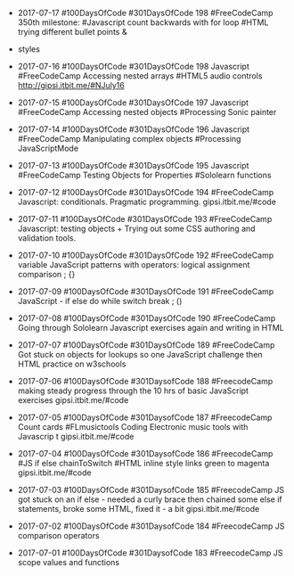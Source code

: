 * 2017-07-17 #100DaysOfCode #301DaysOfCode 198 #FreeCodeCamp 350th milestone: #Javascript count backwards with for loop #HTML trying different bullet points & <li> styles  

* 2017-07-16 #100DaysOfCode #301DaysOfCode 198 Javascript #FreeCodeCamp Accessing nested arrays #HTML5 audio controls http://gipsi.itbit.me/#NJuly16

* 2017-07-15 #100DaysOfCode #301DaysOfCode 197 Javascript #FreeCodeCamp Accessing nested objects #Processing Sonic painter

* 2017-07-14 #100DaysOfCode #301DaysOfCode 196 Javascript #FreeCodeCamp Manipulating complex objects #Processing JavaScriptMode

* 2017-07-13 #100DaysOfCode #301DaysOfCode 195 Javascript  #FreeCodeCamp Testing Objects for Properties #Sololearn functions

* 2017-07-12 #100DaysOfCode #301DaysOfCode 194 #FreeCodeCamp Javascript: conditionals. Pragmatic programming. gipsi.itbit.me/#code

* 2017-07-11 #100DaysOfCode #301DaysOfCode 193 #FreeCodeCamp Javascript: testing objects + Trying out some CSS authoring and validation tools. 

* 2017-07-10 #100DaysOfCode #301DaysOfCode 192 #FreeCodeCamp variable JavaScript patterns with operators: logical assignment comparison  ; {}

* 2017-07-09  #100DaysOfCode #301DaysOfCode 191 #FreeCodeCamp JavaScript - if else do while switch break ; ()


* 2017-07-08 #100DaysOfCode #301DaysOfCode 190 #FreeCodeCamp Going through Sololearn Javascript exercises again and  writing in HTML 

* 2017-07-07 #100DaysOfCode #301DaysOfCode 189 #FreeCodeCamp Got stuck on objects for lookups so one JavaScript challenge then HTML practice on w3schools

* 2017-07-06 #100DaysOfCode #301DaysofCode 188 #FreecodeCamp making steady progress through the 10 hrs of basic JavaScript exercises gipsi.itbit.me/#code 

* 2017-07-05 #100DaysOfCode #301DaysofCode 187 #FreecodeCamp Count cards #FLmusictools Coding Electronic music tools with Javascrip t gipsi.itbit.me/#code 

* 2017-07-04 #100DaysOfCode #301DaysofCode 186 #FreecodeCamp #JS if else chainToSwitch #HTML inline style links green to magenta gipsi.itbit.me/#code  

* 2017-07-03 #100DaysOfCode #301DaysofCode 185 #FreecodeCamp JS got stuck on an if else - needed a curly brace then chained some else if statements, broke some HTML, fixed it - a bit gipsi.itbit.me/#code  

* 2017-07-02 #100DaysOfCode #301DaysofCode 184 #FreecodeCamp JS comparison operators 

* 2017-07-01 #100DaysOfCode #301DaysofCode 183 #FreecodeCamp JS scope values and functions 

